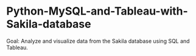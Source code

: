 # Python-MySQL-and-Tableau-with-Sakila-database
Goal: Analyze and visualize data from the Sakila database using SQL and Tableau.
